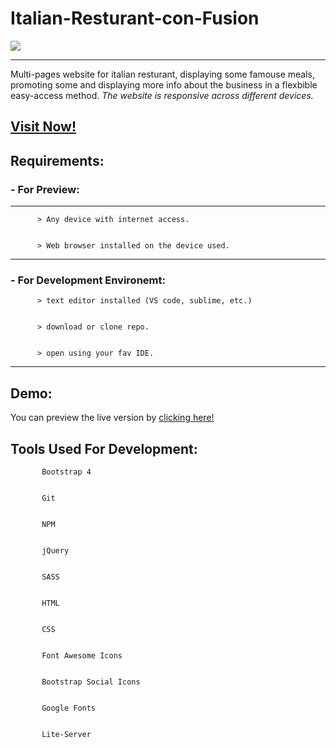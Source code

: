 # Italian-Resturant-con-Fusion 
![](img/logo.png)

---
Multi-pages website for italian resturant, displaying some famouse meals, promoting some and displaying more info about the business in a flexbible easy-access method.
*The website is responsive across different devices.*




## [Visit Now!](https://reverent-varahamihira-2dc065.netlify.com)



   ## Requirements:


  ### - For Preview:
   ---


          > Any device with internet access.


          > Web browser installed on the device used.

 ---

  ### - For Development Environemt:


          > text editor installed (VS code, sublime, etc.)


          > download or clone repo.


          > open using your fav IDE.

---
## Demo:


You can preview the live version by [clicking here!](https://reverent-varahamihira-2dc065.netlify.com)


## Tools Used For Development:


           Bootstrap 4 


           Git


           NPM


           jQuery


           SASS


           HTML


           CSS
           
           
           Font Awesome Icons
           
           
           Bootstrap Social Icons


           Google Fonts
           

           Lite-Server
               
